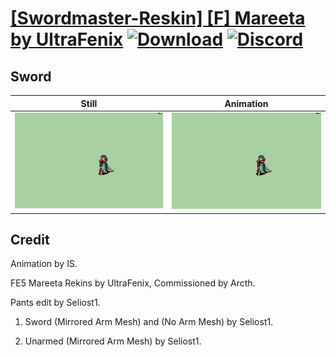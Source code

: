 # [\[Swordmaster-Reskin\] \[F\] Mareeta by UltraFenix](./) [![Download](https://img.shields.io/badge/Download--red?style=social&logo=github)](https://minhaskamal.github.io/DownGit/#/home?url=https://github.com/Klokinator/FE-Repo/tree/main/Battle%20Animations%2FInfantry%20-%20(Swd)%20Myrms%20and%20Swordmasters%2F%5BSwordmaster-Reskin%5D%20%5BF%5D%20Mareeta%20by%20UltraFenix%2F1.%20Sword%20(One%20Arm%20Mesh)) [![Discord](https://img.shields.io/badge/Discord--blue?style=social&logo=discord)](https://discord.gg/C7VNGnyTPA)

## Sword

| Still | Animation |
| :---: | :-------: |
| ![Sword still](./Sword_000.png) | ![Sword](./Sword.gif) |

## Credit

Animation by IS.

FE5 Mareeta Rekins by UltraFenix, Commissioned by Arcth.

Pants edit by Seliost1.

1. Sword (Mirrored Arm Mesh) and (No Arm Mesh) by Seliost1.

8. Unarmed (Mirrored Arm Mesh) by Seliost1.
